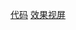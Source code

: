 [代码](https://github.com/jiagu999/Computational_Physics_N2015301020066/blob/master/excercise%201)
[效果视屏](https://github.com/jiagu999/Computational_Physics_N2015301020066/blob/master/23.wmv)

